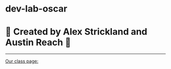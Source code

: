 # dev-lab-oscar
# :star2: Created by Alex Strickland and Austin Reach :star2:

---
[Our class page:](studious-robot.herokuapp.com/)

